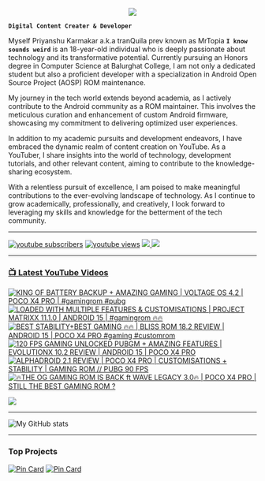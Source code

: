 <p align="center">
  <img src="https://readme-typing-svg.herokuapp.com?lines=Hello+World!;Welcome+to+my+Profile!;MrTopia!;A+Passionate+Developer+from+INDIA!&center=true&width=380&height=55">
</p>


**`Digital Content Creater & Developer`**

Myself Priyanshu Karmakar a.k.a tranQuila prev known as MrTopia **`I know sounds weird`** is an 18-year-old individual who is deeply passionate about technology and its transformative potential. Currently pursuing an Honors degree in Computer Science at Balurghat College, I am not only a dedicated student but also a proficient developer with a specialization in Android Open Source Project (AOSP) ROM maintenance.

My journey in the tech world extends beyond academia, as I actively contribute to the Android community as a ROM maintainer. This involves the meticulous curation and enhancement of custom Android firmware, showcasing my commitment to delivering optimized user experiences.

In addition to my academic pursuits and development endeavors, I have embraced the dynamic realm of content creation on YouTube. As a YouTuber, I share insights into the world of technology, development tutorials, and other relevant content, aiming to contribute to the knowledge-sharing ecosystem.

With a relentless pursuit of excellence, I am poised to make meaningful contributions to the ever-evolving landscape of technology. As I continue to grow academically, professionally, and creatively, I look forward to leveraging my skills and knowledge for the betterment of the tech community. 

---

<!-- Social icons section -->
 <p align="left">
      <a href="https://www.youtube.com/@topiatv.official">
         <img alt="youtube subscribers" title="Subscribe to my YouTube channel" src="https://custom-icon-badges.demolab.com/youtube/channel/subscribers/UCD3rA1qQuUMQaFnzvkFp5NA?color=%23E05D44&label=SUBSCRIBE&logo=video&logoColor=white&style=for-the-badge&labelColor=CE4630"/></a> 
      <a href="https://www.youtube.com/@topiatv.official">
         <img alt="youtube views" title="YouTube views" src="https://custom-icon-badges.demolab.com/youtube/channel/views/UCD3rA1qQuUMQaFnzvkFp5NA?color=%23E1AD0E&logo=eye&logoColor=white&style=for-the-badge&labelColor=C79600"/></a>
      <a href="https://t.me/MrTopiA">
        <img src="https://custom-icon-badges.demolab.com/badge/MrTopiA-229ed9?style=for-the-badge&logo=telegram&logoColor=white">
    <a href="https://www.buymeacoffee.com/mrtopia">
        <img src="https://custom-icon-badges.demolab.com/badge/MrTopia-ffff00?style=for-the-badge&logo=coffee-meow">
   </p>
      
---

### 📺 Latest YouTube Videos

<!-- BEGIN YOUTUBE-CARDS -->
[![KING OF BATTERY BACKUP + AMAZING GAMING | VOLTAGE OS 4.2 | POCO X4 PRO | #gamingrom #pubg](https://ytcards.demolab.com/?id=pz7XcTNhEoY&title=KING+OF+BATTERY+BACKUP+%2B+AMAZING+GAMING+%7C+VOLTAGE+OS+4.2+%7C+POCO+X4+PRO+%7C+%23gamingrom+%23pubg&lang=en&timestamp=1739169015&background_color=%230d1117&title_color=%23ffffff&stats_color=%23dedede&max_title_lines=1&width=250&border_radius=5 "KING OF BATTERY BACKUP + AMAZING GAMING | VOLTAGE OS 4.2 | POCO X4 PRO | #gamingrom #pubg")](https://www.youtube.com/watch?v=pz7XcTNhEoY)
[![LOADED WITH MULTIPLE FEATURES & CUSTOMISATIONS | PROJECT MATRIXX 11.1.0 | ANDROID 15 | #gamingrom 🔥🔥](https://ytcards.demolab.com/?id=d9tCqct5Nqg&title=LOADED+WITH+MULTIPLE+FEATURES+%26+CUSTOMISATIONS+%7C+PROJECT+MATRIXX+11.1.0+%7C+ANDROID+15+%7C+%23gamingrom+%F0%9F%94%A5%F0%9F%94%A5&lang=en&timestamp=1738823415&background_color=%230d1117&title_color=%23ffffff&stats_color=%23dedede&max_title_lines=1&width=250&border_radius=5 "LOADED WITH MULTIPLE FEATURES & CUSTOMISATIONS | PROJECT MATRIXX 11.1.0 | ANDROID 15 | #gamingrom 🔥🔥")](https://www.youtube.com/watch?v=d9tCqct5Nqg)
[![BEST STABILITY+BEST GAMING 🔥🔥 | BLISS ROM 18.2 REVIEW | ANDROID 15 | POCO X4 PRO #gaming #customrom](https://ytcards.demolab.com/?id=buwLqyn8HwQ&title=BEST+STABILITY%2BBEST+GAMING+%F0%9F%94%A5%F0%9F%94%A5+%7C+BLISS+ROM+18.2+REVIEW+%7C+ANDROID+15+%7C+POCO+X4+PRO+%23gaming+%23customrom&lang=en&timestamp=1738421760&background_color=%230d1117&title_color=%23ffffff&stats_color=%23dedede&max_title_lines=1&width=250&border_radius=5 "BEST STABILITY+BEST GAMING 🔥🔥 | BLISS ROM 18.2 REVIEW | ANDROID 15 | POCO X4 PRO #gaming #customrom")](https://www.youtube.com/watch?v=buwLqyn8HwQ)
[![120 FPS GAMING UNLOCKED PUBGM + AMAZING FEATURES | EVOLUTIONX 10.2 REVIEW | ANDROID 15 | POCO X4 PRO](https://ytcards.demolab.com/?id=ay62eEFnUW4&title=120+FPS+GAMING+UNLOCKED+PUBGM+%2B+AMAZING+FEATURES+%7C+EVOLUTIONX+10.2+REVIEW+%7C+ANDROID+15+%7C+POCO+X4+PRO&lang=en&timestamp=1738132201&background_color=%230d1117&title_color=%23ffffff&stats_color=%23dedede&max_title_lines=1&width=250&border_radius=5 "120 FPS GAMING UNLOCKED PUBGM + AMAZING FEATURES | EVOLUTIONX 10.2 REVIEW | ANDROID 15 | POCO X4 PRO")](https://www.youtube.com/watch?v=ay62eEFnUW4)
[![ALPHADROID 2.1 REVIEW | POCO X4 PRO | CUSTOMISATIONS + STABILITY | GAMING ROM // PUBG 90 FPS](https://ytcards.demolab.com/?id=agOU4oIq7UE&title=ALPHADROID+2.1+REVIEW+%7C+POCO+X4+PRO+%7C+CUSTOMISATIONS+%2B+STABILITY+%7C+GAMING+ROM+%2F%2F+PUBG+90+FPS&lang=en&timestamp=1719297006&background_color=%230d1117&title_color=%23ffffff&stats_color=%23dedede&max_title_lines=1&width=250&border_radius=5 "ALPHADROID 2.1 REVIEW | POCO X4 PRO | CUSTOMISATIONS + STABILITY | GAMING ROM // PUBG 90 FPS")](https://www.youtube.com/watch?v=agOU4oIq7UE)
[![🔥THE OG GAMING ROM IS BACK ft WAVE LEGACY 3.0🔥 | POCO X4 PRO | STILL THE BEST GAMING ROM ?](https://ytcards.demolab.com/?id=4ZXbMTabsG8&title=%F0%9F%94%A5THE+OG+GAMING+ROM+IS+BACK+ft+WAVE+LEGACY+3.0%F0%9F%94%A5+%7C+POCO+X4+PRO+%7C+STILL+THE+BEST+GAMING+ROM+%3F&lang=en&timestamp=1718873380&background_color=%230d1117&title_color=%23ffffff&stats_color=%23dedede&max_title_lines=1&width=250&border_radius=5 "🔥THE OG GAMING ROM IS BACK ft WAVE LEGACY 3.0🔥 | POCO X4 PRO | STILL THE BEST GAMING ROM ?")](https://www.youtube.com/watch?v=4ZXbMTabsG8)
<!-- END YOUTUBE-CARDS -->

[<img src="https://custom-icon-badges.demolab.com/badge/-Subscribe%20For%20More-red?style=for-the-badge&logo=video&logoColor=white"/>](https://www.youtube.com/@topiatv.official)

---

![My GitHub stats](https://github-readme-stats.vercel.app/api?username=MrTopia&show_icons=true&theme=transparent)

---

### Top Projects
[![Pin Card](https://github-readme-stats.vercel.app/api/pin/?username=MrTopia&repo=device_xiaomi_veux&theme=dark)](https://github.com/MrTopia/device_xiaomi_veux)
[![Pin Card](https://github-readme-stats.vercel.app/api/pin/?username=MrTopia&repo=device_xiaomi_peridot&theme=dark)](https://github.com/MrTopia/device_xiaomi_peridot)

#
